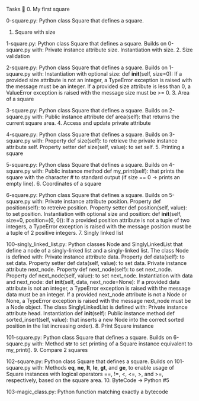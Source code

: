 Tasks 📃
0. My first square

0-square.py: Python class Square that defines a square.
1. Square with size

1-square.py: Python class Square that defines a square. Builds on 0-square.py with:
Private instance attribute size.
Instantiation with size.
2. Size validation

2-square.py: Python class Square that defines a square. Builds on 1-square.py with:
Instantiation with optional size: def __init__(self, size=0):
If a provided size attribute is not an integer, a TypeError exception is raised with the message must be an integer.
If a provided size attribute is less than 0, a ValueError exception is raised with the message size must be >= 0.
3. Area of a square

3-square.py: Python class Square that defines a square. Builds on 2-square.py with:
Public instance attribute def area(self): that returns the current square area.
4. Access and update private attribute

4-square.py: Python class Square that defines a square. Builds on 3-square.py with:
Property def size(self): to retrieve the private instance attribute self.
Property setter def size(self, value): to set self.
5. Printing a square

5-square.py: Python class Square that defines a square. Builds on 4-square.py with:
Public instance method def my_print(self): that prints the square with the character # to standard output (if size == 0 -> prints an empty line).
6. Coordinates of a square

6-square.py: Python class Square that defines a square. Builds on 5-square.py with:
Private instance attribute position.
Property def position(self): to retreive position.
Property setter def position(self, value): to set position.
Instantiation with optional size and position: def __init__(self, size=0, position=(0, 0)):
If a provided position attribute is not a tuple of two integers, a TypeError exception is raised with the message position must be a tuple of 2 positive integers.
7. Singly linked list

100-singly_linked_list.py: Python classes Node and SinglyLinkedList that define a node of a singly-linked list and a singly-linked list. The class Node is defined with:
Private instance attribute data.
Property def data(self): to set data.
Property setter def data(self, value): to set data.
Private instance attribute next_node.
Property def next_node(self): to set next_node.
Property def next_node(self, value): to set next_node.
Instantiation with data and next_node: def __init__(self, data, next_node=None):
If a provided data attribute is not an integer, a TypeError exception is raised with the message data must be an integer.
If a provided next_node attribute is not a Node or None, a TypeError exception is raised with the message next_node must be a Node object.
The class SinglyLinkedList is defined with:
Private instance attribute head.
Instantiation def __init__(self):
Public instance method def sorted_insert(self, value): that inserts a new Node into the correct sorted position in the list increasing order).
8. Print Square instance

101-square.py: Python class Square that defines a square. Builds on 6-square.py with:
Method __str__ to set printing of a Square instance equivalent to my_print().
9. Compare 2 squares

102-square.py: Python class Square that defines a square. Builds on 101-square.py with:
Methods __eq__, __ne__, __lt__, __le__, __gt__, and __ge__, to enable usage of Square instances with logical operators ==, !=, <, <=, >, and >=, respectively, based on the square area.
10. ByteCode -> Python #5

103-magic_class.py: Python function matching exactly a bytecode
